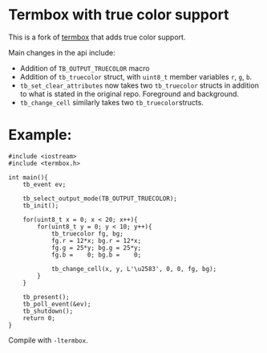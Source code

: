 # Termbox with true color support

This is a fork of [termbox](https://github.com/nsf/termbox) that adds true color
support.

Main changes in the api include:
+ Addition of ```TB_OUTPUT_TRUECOLOR``` macro
+ Addition of ```tb_truecolor``` struct, with ```uint8_t``` member variables ```r```, ```g```, ```b```.
+ ```tb_set_clear_attributes``` now takes two ```tb_truecolor``` structs in
addition to what is stated in the original repo. Foreground and background.
+ ```tb_change_cell``` similarly takes two ```tb_truecolor```structs.

# Example:

```
#include <iostream>
#include <termbox.h>

int main(){
    tb_event ev;

    tb_select_output_mode(TB_OUTPUT_TRUECOLOR);
    tb_init();

    for(uint8_t x = 0; x < 20; x++){
        for(uint8_t y = 0; y < 10; y++){
            tb_truecolor fg, bg;
            fg.r = 12*x; bg.r = 12*x;
            fg.g = 25*y; bg.g = 25*y;
            fg.b =    0; bg.b =    0;

            tb_change_cell(x, y, L'\u2583', 0, 0, fg, bg);
        }
    }

    tb_present();
    tb_poll_event(&ev);
    tb_shutdown();
    return 0;
}
```

Compile with ```-ltermbox```.
